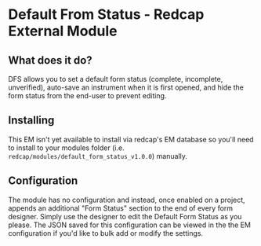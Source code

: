 # Default From Status - Redcap External Module

## What does it do?

DFS allows you to set a default form status (complete, incomplete, unverified), auto-save an instrument when it is first opened, and hide the form status from the end-user to prevent editing.

## Installing

This EM isn't yet available to install via redcap's EM database so you'll need to install to your modules folder (i.e. `redcap/modules/default_form_status_v1.0.0`) manually.

## Configuration

The module has no configuration and instead, once enabled on a project, appends an additional "Form Status" section to the end of every form designer. Simply use the designer to edit the Default Form Status as you please. The JSON saved for this configuration can be viewed in the the EM configuration if you'd like to bulk add or modify the settings. 